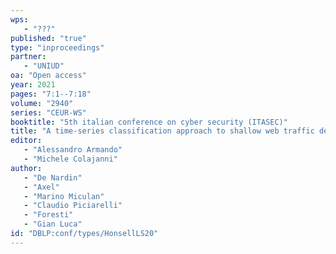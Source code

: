 ```yaml
---
wps: 
   - "???"
published: "true"
type: "inproceedings"
partner: 
   - "UNIUD"
oa: "Open access"
year: 2021
pages: "7:1--7:18"
volume: "2940"
series: "CEUR-WS"
booktitle: "5th italian conference on cyber security (ITASEC)"
title: "A time-series classification approach to shallow web traffic de-anonymization"
editor: 
   - "Alessandro Armando"
   - "Michele Colajanni"
author: 
   - "De Nardin"
   - "Axel"
   - "Marino Miculan"
   - "Claudio Piciarelli"
   - "Foresti"
   - "Gian Luca"
id: "DBLP:conf/types/HonsellLS20"
---
```

